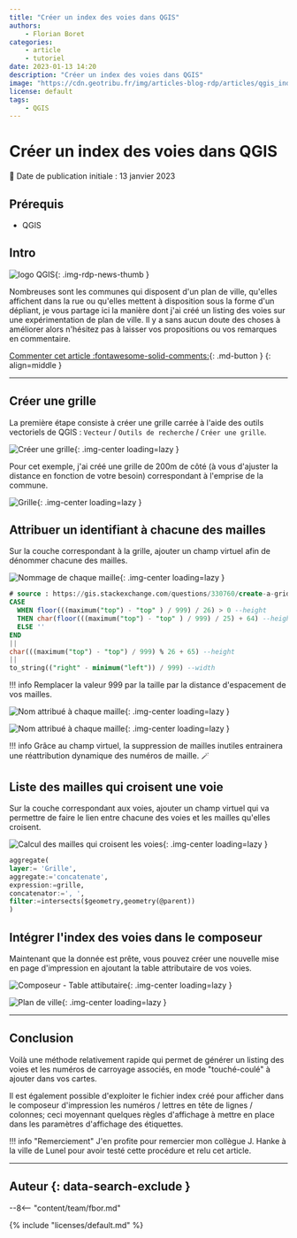 ```yaml
---
title: "Créer un index des voies dans QGIS"
authors:
    - Florian Boret
categories:
    - article
    - tutoriel
date: 2023-01-13 14:20
description: "Créer un index des voies dans QGIS"
image: "https://cdn.geotribu.fr/img/articles-blog-rdp/articles/qgis_index_voies/calcul_liste_mailles.png"
license: default
tags:
    - QGIS
---
```


# Créer un index des voies dans QGIS

:calendar: Date de publication initiale : 13 janvier 2023

## Prérequis

- QGIS

## Intro

![logo QGIS](https://cdn.geotribu.fr/img/logos-icones/logiciels_librairies/qgis.png "logo QGIS"){: .img-rdp-news-thumb }

Nombreuses sont les communes qui disposent d'un plan de ville, qu'elles affichent dans la rue ou qu'elles mettent à disposition sous la forme d'un dépliant, je vous partage ici la manière dont j'ai créé un listing des voies sur une expérimentation de plan de ville. Il y a sans aucun doute des choses à améliorer alors n'hésitez pas à laisser vos propositions ou vos remarques en commentaire.

[Commenter cet article :fontawesome-solid-comments:](#__comments){: .md-button }
{: align=middle }

----

## Créer une grille

La première étape consiste à créer une grille carrée à l'aide des outils vectoriels de QGIS : `Vecteur` / `Outils de recherche` / `Créer une grille`.

![Créer une grille](https://cdn.geotribu.fr/img/articles-blog-rdp/articles/qgis_index_voies/creer_grille.png "Créer une grille"){: .img-center loading=lazy }

Pour cet exemple, j'ai créé une grille de 200m de côté (à vous d'ajuster la distance en fonction de votre besoin) correspondant à l'emprise de la commune.

![Grille](https://cdn.geotribu.fr/img/articles-blog-rdp/articles/qgis_index_voies/grille.png "Grille"){: .img-center loading=lazy }

## Attribuer un identifiant à chacune des mailles

Sur la couche correspondant à la grille, ajouter un champ virtuel afin de dénommer chacune des mailles.

![Nommage de chaque maille](https://cdn.geotribu.fr/img/articles-blog-rdp/articles/qgis_index_voies/nom_maille.png "Nommage de chaque maille"){: .img-center loading=lazy }

```sql
# source : https://gis.stackexchange.com/questions/330760/create-a-grid-with-all-polygons-labelled-index-style
CASE
  WHEN floor(((maximum("top") - "top" ) / 999) / 26) > 0 --height
  THEN char(floor(((maximum("top") - "top" ) / 999) / 25) + 64) --height
  ELSE ''
END
||
char(((maximum("top") - "top") / 999) % 26 + 65) --height
||
to_string(("right" - minimum("left")) / 999) --width
```

!!! info
    Remplacer la valeur 999 par la taille par la distance d'espacement de vos mailles.

![Nom attribué à chaque maille](https://cdn.geotribu.fr/img/articles-blog-rdp/articles/qgis_index_voies/nom_maille2.png "Nom attribué à chaque maille"){: .img-center loading=lazy }

![Nom attribué à chaque maille](https://cdn.geotribu.fr/img/articles-blog-rdp/articles/qgis_index_voies/nom_maille3.png "Nom attribué à chaque maille"){: .img-center loading=lazy }

!!! info
    Grâce au champ virtuel, la suppression de mailles inutiles entrainera une réattribution dynamique des numéros de maille. :magic_wand:

## Liste des mailles qui croisent une voie

Sur la couche correspondant aux voies, ajouter un champ virtuel qui va permettre de faire le lien entre chacune des voies et les mailles qu'elles croisent.

![Calcul des mailles qui croisent les voies](https://cdn.geotribu.fr/img/articles-blog-rdp/articles/qgis_index_voies/calcul_liste_mailles.png "Calcul des mailles qui croisent les voies"){: .img-center loading=lazy }

```sql
aggregate(
layer:= 'Grille',
aggregate:='concatenate',
expression:=grille,
concatenator:=', ',
filter:=intersects($geometry,geometry(@parent))
)
```

## Intégrer l'index des voies dans le composeur

Maintenant que la donnée est prête, vous pouvez créer une nouvelle mise en page d'impression en ajoutant la table attributaire de vos voies.

![Composeur - Table attibutaire](https://cdn.geotribu.fr/img/articles-blog-rdp/articles/qgis_index_voies/table_attributaire.png "Composeur - Table attibutaire"){: .img-center loading=lazy }

![Plan de ville](https://cdn.geotribu.fr/img/articles-blog-rdp/articles/qgis_index_voies/plan_ville.png "Plan de ville"){: .img-center loading=lazy }

----

## Conclusion

Voilà une méthode relativement rapide qui permet de générer un listing des voies et les numéros de carroyage associés, en mode "touché-coulé" à ajouter dans vos cartes.
 
Il est également possible d'exploiter le fichier index créé pour afficher dans le composeur d'impression les numéros / lettres en tête de lignes / colonnes; ceci moyennant quelques règles d'affichage à mettre en place dans les paramètres d'affichage des étiquettes.

!!! info "Remerciement"
    J'en profite pour remercier mon collègue J. Hanke à la ville de Lunel pour avoir testé cette procédure et relu cet article.

----

## Auteur {: data-search-exclude }

--8<-- "content/team/fbor.md"

{% include "licenses/default.md" %}
